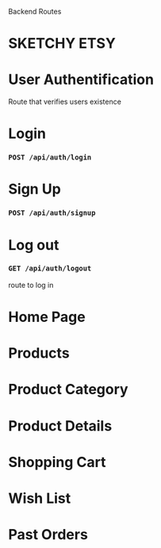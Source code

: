 Backend Routes

# SKETCHY ETSY

# User Authentification

Route that verifies users existence

# Login

### `POST /api/auth/login`

# Sign Up

### `POST /api/auth/signup`

# Log out

### `GET /api/auth/logout`

route to log in

# Home Page

# Products

# Product Category

# Product Details

# Shopping Cart

# Wish List

# Past Orders
